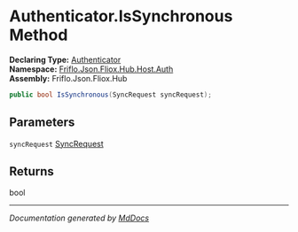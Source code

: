 ﻿<!--  
  <auto-generated>   
    The contents of this file were generated by a tool.  
    Changes to this file may be list if the file is regenerated  
  </auto-generated>   
-->

# Authenticator.IsSynchronous Method

**Declaring Type:** [Authenticator](../index.md)  
**Namespace:** [Friflo.Json.Fliox.Hub.Host.Auth](../../index.md)  
**Assembly:** Friflo.Json.Fliox.Hub

```csharp
public bool IsSynchronous(SyncRequest syncRequest);
```

## Parameters

`syncRequest`  [SyncRequest](../../../../Protocol/SyncRequest/index.md)

## Returns

bool

___

*Documentation generated by [MdDocs](https://github.com/ap0llo/mddocs)*
